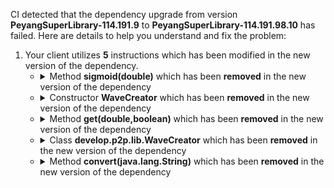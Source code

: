 CI detected that the dependency upgrade from version **PeyangSuperLibrary-114.191.9** to **PeyangSuperLibrary-114.191.98.10** has failed. Here are details to help you understand and fix the problem:
1. Your client utilizes **5** instructions which has been modified in the new version of the dependency.
   * <details>
        <summary>Method <b>sigmoid(double)</b> which has been <b>removed</b> in the new version of the dependency</summary>
            
        * <details>
          <summary>The failure is identified from the logs generated in the build process. </summary>
          
            *   >[[ERROR] /PeyangSuperbAntiCheat/src/main/java/ml/peya/plugins/Learn/Neuron.java:[50,18] cannot find symbol](https://github.com/chains-project/breaking-good/actions/runs/8110103454/job/22166641300#step:4:1462)
            *   An error was detected in line 50 which is making use of an outdated API.
             ``` java
             50   develop.p2p.lib.LearnMath.sigmoid(sum);
            ```

          </details>
            
        To resolve this issue, there are alternative options available in the new version of the dependency that can replace the incompatible method currently used in the client. You can consider substituting the existing method with one of the following options provided by the new version of the dependency
        ``` java
        double sigmoid(double);
        ```
     </details>
   * <details>
        <summary>Constructor <b>WaveCreator</b> which has been <b>removed</b> in the new version of the dependency</summary>
            
        * <details>
          <summary>The failure is identified from the logs generated in the build process. </summary>
          
            *   >[[ERROR] /PeyangSuperbAntiCheat/src/main/java/ml/peya/plugins/Detect/NPCTeleport.java:[161,31] cannot find symbol](https://github.com/chains-project/breaking-good/actions/runs/8110103454/job/22166641300#step:4:1474)
            *   An error was detected in line 161 which is making use of an outdated API.
             ``` java
             161   WaveCreator;
            ```

          </details>
            
     </details>
   * <details>
        <summary>Method <b>get(double,boolean)</b> which has been <b>removed</b> in the new version of the dependency</summary>
            
        * <details>
          <summary>The failure is identified from the logs generated in the build process. </summary>
          
            *   >[[ERROR] /PeyangSuperbAntiCheat/src/main/java/ml/peya/plugins/Detect/NPCTeleport.java:[179,40] cannot find symbol](https://github.com/chains-project/breaking-good/actions/runs/8110103454/job/22166641300#step:4:1477)
            *   An error was detected in line 179 which is making use of an outdated API.
             ``` java
             179   new WaveCreator(radius - 0.1, radius, ml.peya.plugins.Variables.config.getDouble("npc.waveMin")).get(0.01, true);
            ```

          </details>
            
        To resolve this issue, there are alternative options available in the new version of the dependency that can replace the incompatible method currently used in the client. You can consider substituting the existing method with one of the following options provided by the new version of the dependency
        ``` java
        Object get(String);
        ```
     </details>
   * <details>
        <summary>Class <b>develop.p2p.lib.WaveCreator</b> which has been <b>removed</b> in the new version of the dependency</summary>
            
        * <details>
          <summary>The failure is identified from the logs generated in the build process. </summary>
          
            *   >[[ERROR] /PeyangSuperbAntiCheat/src/main/java/ml/peya/plugins/Objects/Decorations.java:[185,9] cannot find symbol](https://github.com/chains-project/breaking-good/actions/runs/8110103454/job/22166641300#step:4:1465)
            *   An error was detected in line 185 which is making use of an outdated API.
             ``` java
             185   develop.p2p.lib.WaveCreator;
            ```

          </details>
            
     </details>
   * <details>
        <summary>Method <b>convert(java.lang.String)</b> which has been <b>removed</b> in the new version of the dependency</summary>
            
        * <details>
          <summary>The failure is identified from the logs generated in the build process. </summary>
          
            *   >[[ERROR] /PeyangSuperbAntiCheat/src/main/java/ml/peya/plugins/Utils/PlayerUtils.java:[113,36] package develop.p2p.lib does not exist](https://github.com/chains-project/breaking-good/actions/runs/8110103454/job/22166641300#step:4:1460)
            *   An error was detected in line 113 which is making use of an outdated API.
             ``` java
             113   develop.p2p.lib.LeetConverter.convert(first);
            ```

          </details>
            
        To resolve this issue, there are alternative options available in the new version of the dependency that can replace the incompatible method currently used in the client. You can consider substituting the existing method with one of the following options provided by the new version of the dependency
        ``` java
        String convert(String);
        ```
     </details>


